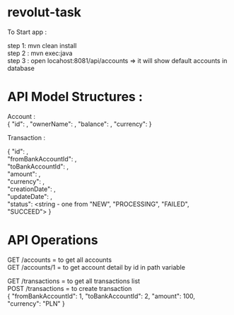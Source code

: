 # revolut-task <br/>
To Start app : <br/>

step 1: mvn clean install <br/>
step 2 : mvn exec:java <br/>
step 3 : open locahost:8081/api/accounts  => it will show default accounts in database <br/>

# API Model Structures : <br/>

Account : <br/>
{
    "id": <number>,
    "ownerName": <string>,
    "balance": <double>,
    "currency": <string>
}
  
  Transaction :
  
  {
    "id": <number>, <br/>
    "fromBankAccountId": <number>,<br/>
    "toBankAccountId": <number>,<br/>
    "amount": <double>,<br/>
    "currency": <string>,<br/>
    "creationDate": <timestamp>,<br/>
    "updateDate": <timestamp>,<br/>
    "status": <string - one from "NEW", "PROCESSING", "FAILED", "SUCCEED">
}
  
  # API Operations
  
  GET /accounts = to get all accounts <br/>
  GET /accounts/1 = to get account detail by id in path variable
  
 GET  /transactions = to get all transactions list <br/>
 POST /transactions =  to create transaction <br/>
{
    "fromBankAccountId": 1,
    "toBankAccountId": 2,
    "amount": 100,
    "currency": "PLN"
}
 
